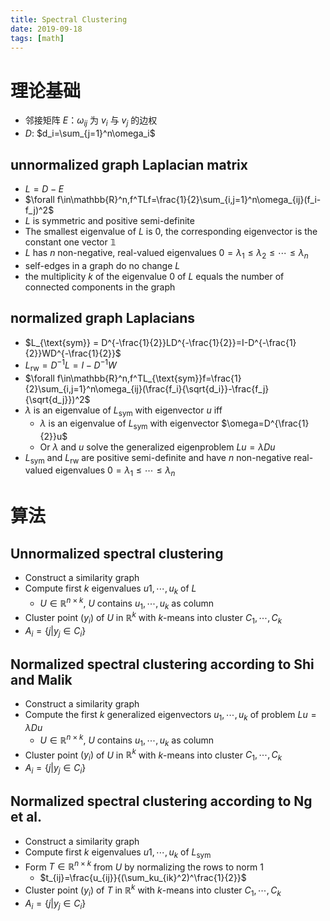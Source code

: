 ```yaml
---
title: Spectral Clustering
date: 2019-09-18
tags: [math]
---
```


# 理论基础

* 邻接矩阵 $E$：$\omega_{ij}$ 为 $v_i$ 与 $v_j$ 的边权
* $D$: $d_i=\sum_{j=1}^n\omega_i$

<!--more-->

## unnormalized graph Laplacian matrix

* $L=D-E$
* $\forall f\in\mathbb{R}^n,f^TLf=\frac{1}{2}\sum_{i,j=1}^n\omega_{ij}(f_i-f_j)^2$
* $L$ is symmetric and positive semi-definite
* The smallest eigenvalue of $L$ is $0$, the corresponding eigenvector is the constant one vector $\mathbb{1}$
* $L$ has $n$ non-negative, real-valued eigenvalues $0=\lambda_1\leq\lambda_2\leq\cdots\leq\lambda_n$
* self-edges in a graph do no change $L$
* the multiplicity $k$ of the eigenvalue $0$ of $L$ equals the number of connected components in the graph

## normalized graph Laplacians

* $L_{\text{sym}} = D^{-\frac{1}{2}}LD^{-\frac{1}{2}}=I-D^{-\frac{1}{2}}WD^{-\frac{1}{2}}$
* $L_{\text{rw}} = D^{-1}L=I-D^{-1}W$
* $\forall f\in\mathbb{R}^n,f^TL_{\text{sym}}f=\frac{1}{2}\sum_{i,j=1}^n\omega_{ij}(\frac{f_i}{\sqrt{d_i}}-\frac{f_j}{\sqrt{d_j}})^2$
* $\lambda$ is an eigenvalue of $L_\text{sym}$ with eigenvector $u$ iff
  * $\lambda$ is an eigenvalue of $L_{\text{sym}}$ with eigenvector $\omega=D^{\frac{1}{2}}u$
  * Or $\lambda$ and $u$ solve the generalized eigenproblem $Lu=\lambda Du$
* $L_{\text{sym}}$ and $L_{\text{rw}}$ are positive semi-definite and have $n$ non-negative real-valued eigenvalues $0=\lambda_1\leq\cdots\leq\lambda_n$

# 算法

## Unnormalized spectral clustering

* Construct a similarity graph
* Compute first $k$ eigenvalues $u1,\cdots,u_k$ of $L$
  * $U\in\mathbb{R}^{n\times k}$, $U$ contains $u_1,\cdots, u_k$ as column
* Cluster point $(y_i)$ of $U$ in $\mathbb{R}^k$ with $k$-means into cluster $C_1,\cdots,C_k$
* $A_i=\{j|y_j\in C_i\}$

## Normalized spectral clustering according to Shi and Malik

* Construct a similarity graph
* Compute the first $k$ generalized eigenvectors $u_1,\cdots,u_k$ of problem $Lu=\lambda Du$
  * $U\in\mathbb{R}^{n\times k}$, $U$ contains $u_1,\cdots, u_k$ as column
* Cluster point $(y_i)$ of $U$ in $\mathbb{R}^k$ with $k$-means into cluster $C_1,\cdots,C_k$
* $A_i=\{j|y_j\in C_i\}$

## Normalized spectral clustering according to Ng et al.

* Construct a similarity graph
* Compute first $k$ eigenvalues $u1,\cdots,u_k$ of $L_{\text{sym}}$
* Form $T\in\mathbb{R}^{n\times k}$ from $U$ by normalizing the rows to norm 1
  * $t_{ij}=\frac{u_{ij}}{(\sum_ku_{ik}^2)^\frac{1}{2}}$
* Cluster point $(y_i)$ of $T$ in $\mathbb{R}^k$ with $k$-means into cluster $C_1,\cdots,C_k$
* $A_i=\{j|y_j\in C_i\}$
